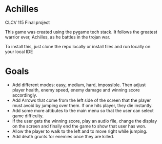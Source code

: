 # Achilles
CLCV 115 Final project

This game was created using the pygame tech stack. It follows the greatest warrior ever, Achilles, as he battles in the trojan war.

To install this, just clone the repo locally or install files and run locally on your local IDE

# Goals
- Add different modes: easy, medium, hard, impossible. Then adjust player health, enemy speed, enemy damage and winning score accordingly.
- Add Arrows that come from the left side of the screen that the player must avoid by jumping over them. If one hits player, they die instantly.
- Add some more attibutes to the main menu so that the user can select game difficulty.
- If the user gets the winning score, play an audio file, change the display on the screen and finally end the game to show that user has won.
- Allow the player to walk to the left and to move right while jumping.
- Add death grunts for enemies once they are killed.
